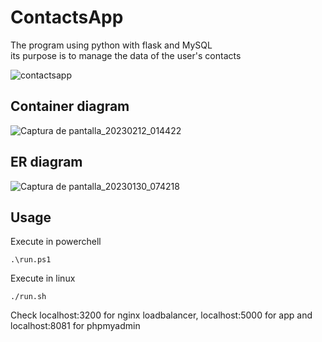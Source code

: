 # ContactsApp

The program using python with flask and MySQL  
its purpose is to manage the data of the user's contacts

![contactsapp](https://user-images.githubusercontent.com/65524105/214897613-e990d05d-686c-4cd1-ab59-7f61b1fb87ad.gif)


## Container diagram 
![Captura de pantalla_20230212_014422](https://user-images.githubusercontent.com/65524105/219829984-3518e498-f58d-42a5-a825-ccea484e1e22.png)

## ER diagram 
![Captura de pantalla_20230130_074218](https://user-images.githubusercontent.com/65524105/215480382-86c84281-167e-4590-b040-b6e94f3d88db.png)

## Usage
Execute in powerchell
```
.\run.ps1
```
Execute in linux
```
./run.sh
```
Check localhost:3200 for nginx loadbalancer, localhost:5000 for app and localhost:8081 for phpmyadmin
